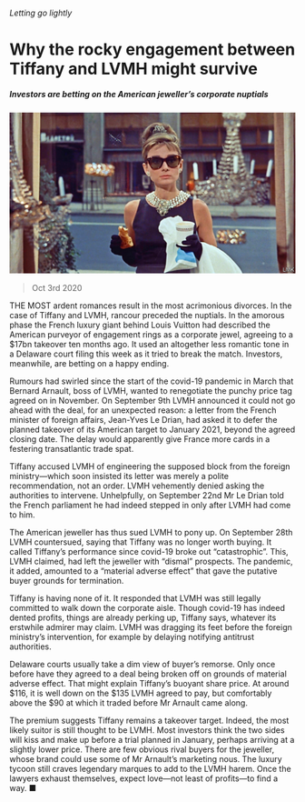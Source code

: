 ###### Letting go lightly

# Why the rocky engagement between Tiffany and LVMH might survive 

##### Investors are betting on the American jeweller’s corporate nuptials 

![image](images/20201003_WBP003_1.jpg) 

> Oct 3rd 2020 


THE MOST ardent romances result in the most acrimonious divorces. In the case of Tiffany and LVMH, rancour preceded the nuptials. In the amorous phase the French luxury giant behind Louis Vuitton had described the American purveyor of engagement rings as a corporate jewel, agreeing to a $17bn takeover ten months ago. It used an altogether less romantic tone in a Delaware court filing this week as it tried to break the match. Investors, meanwhile, are betting on a happy ending.


Rumours had swirled since the start of the covid-19 pandemic in March that Bernard Arnault, boss of LVMH, wanted to renegotiate the punchy price tag agreed on in November. On September 9th LVMH announced it could not go ahead with the deal, for an unexpected reason: a letter from the French minister of foreign affairs, Jean-Yves Le Drian, had asked it to defer the planned takeover of its American target to January 2021, beyond the agreed closing date. The delay would apparently give France more cards in a festering transatlantic trade spat.



Tiffany accused LVMH of engineering the supposed block from the foreign ministry—which soon insisted its letter was merely a polite recommendation, not an order. LVMH vehemently denied asking the authorities to intervene. Unhelpfully, on September 22nd Mr Le Drian told the French parliament he had indeed stepped in only after LVMH had come to him.


The American jeweller has thus sued LVMH to pony up. On September 28th LVMH countersued, saying that Tiffany was no longer worth buying. It called Tiffany’s performance since covid-19 broke out “catastrophic”. This, LVMH claimed, had left the jeweller with “dismal” prospects. The pandemic, it added, amounted to a “material adverse effect” that gave the putative buyer grounds for termination.


Tiffany is having none of it. It responded that LVMH was still legally committed to walk down the corporate aisle. Though covid-19 has indeed dented profits, things are already perking up, Tiffany says, whatever its erstwhile admirer may claim. LVMH was dragging its feet before the foreign ministry’s intervention, for example by delaying notifying antitrust authorities.


Delaware courts usually take a dim view of buyer’s remorse. Only once before have they agreed to a deal being broken off on grounds of material adverse effect. That might explain Tiffany’s buoyant share price. At around $116, it is well down on the $135 LVMH agreed to pay, but comfortably above the $90 at which it traded before Mr Arnault came along.


The premium suggests Tiffany remains a takeover target. Indeed, the most likely suitor is still thought to be LVMH. Most investors think the two sides will kiss and make up before a trial planned in January, perhaps arriving at a slightly lower price. There are few obvious rival buyers for the jeweller, whose brand could use some of Mr Arnault’s marketing nous. The luxury tycoon still craves legendary marques to add to the LVMH harem. Once the lawyers exhaust themselves, expect love—not least of profits—to find a way. ■

